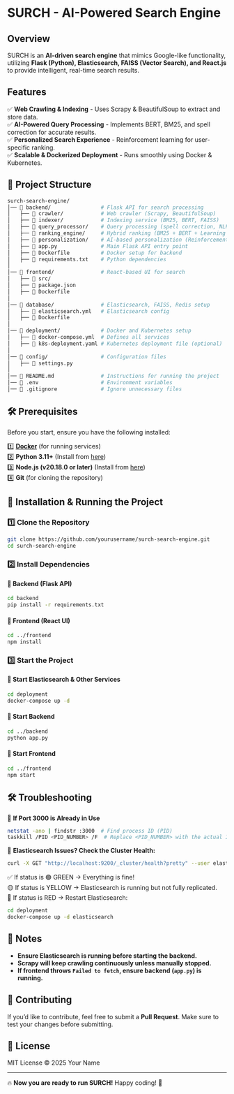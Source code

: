 # SURCH - AI-Powered Search Engine

## Overview

SURCH is an **AI-driven search engine** that mimics Google-like functionality, utilizing **Flask (Python), Elasticsearch, FAISS (Vector Search), and React.js** to provide intelligent, real-time search results.

## Features

✅ **Web Crawling & Indexing** - Uses Scrapy & BeautifulSoup to extract and store data.  
✅ **AI-Powered Query Processing** - Implements BERT, BM25, and spell correction for accurate results.  
✅ **Personalized Search Experience** - Reinforcement learning for user-specific ranking.  
✅ **Scalable & Dockerized Deployment** - Runs smoothly using Docker & Kubernetes.

## 📂 Project Structure

```bash
surch-search-engine/
│── 📂 backend/                # Flask API for search processing
│   ├── 📂 crawler/            # Web crawler (Scrapy, BeautifulSoup)
│   ├── 📂 indexer/            # Indexing service (BM25, BERT, FAISS)
│   ├── 📂 query_processor/    # Query processing (spell correction, NLP)
│   ├── 📂 ranking_engine/     # Hybrid ranking (BM25 + BERT + Learning to Rank)
│   ├── 📂 personalization/    # AI-based personalization (Reinforcement Learning)
│   ├── 📜 app.py              # Main Flask API entry point
│   ├── 📜 Dockerfile          # Docker setup for backend
│   ├── 📜 requirements.txt    # Python dependencies
│
│── 📂 frontend/               # React-based UI for search
│   ├── 📂 src/
│   ├── 📜 package.json
│   ├── 📜 Dockerfile
│
│── 📂 database/               # Elasticsearch, FAISS, Redis setup
│   ├── 📜 elasticsearch.yml   # Elasticsearch config
│   ├── 📜 Dockerfile
│
│── 📂 deployment/             # Docker and Kubernetes setup
│   ├── 📜 docker-compose.yml  # Defines all services
│   ├── 📜 k8s-deployment.yaml # Kubernetes deployment file (optional)
│
│── 📂 config/                 # Configuration files
│   ├── 📜 settings.py
│
│── 📜 README.md               # Instructions for running the project
│── 📜 .env                    # Environment variables
│── 📜 .gitignore              # Ignore unnecessary files
```

## 🛠️ Prerequisites

Before you start, ensure you have the following installed:

1️⃣ **[Docker](https://www.docker.com/products/docker-desktop/)** (for running services)  
2️⃣ **Python 3.11+** (Install from [here](https://www.python.org/downloads/))  
3️⃣ **Node.js (v20.18.0 or later)** (Install from [here](https://nodejs.org/en/download/))  
4️⃣ **Git** (for cloning the repository)

## 🚀 Installation & Running the Project

### **1️⃣ Clone the Repository**

```bash
git clone https://github.com/yourusername/surch-search-engine.git
cd surch-search-engine
```

### **2️⃣ Install Dependencies**

#### **🔹 Backend (Flask API)**

```bash
cd backend
pip install -r requirements.txt
```

#### **🔹 Frontend (React UI)**

```bash
cd ../frontend
npm install
```

### **3️⃣ Start the Project**

#### **🔹 Start Elasticsearch & Other Services**

```bash
cd deployment
docker-compose up -d
```

#### **🔹 Start Backend**

```bash
cd ../backend
python app.py
```

#### **🔹 Start Frontend**

```bash
cd ../frontend
npm start
```

## 🛠 Troubleshooting

🔹 **If Port 3000 is Already in Use**

```bash
netstat -ano | findstr :3000  # Find process ID (PID)
taskkill /PID <PID_NUMBER> /F  # Replace <PID_NUMBER> with the actual ID
```

🔹 **Elasticsearch Issues? Check the Cluster Health:**

```bash
curl -X GET "http://localhost:9200/_cluster/health?pretty" --user elastic:changeme
```

✅ If status is 🟢 GREEN → Everything is fine!  
🟡 If status is YELLOW → Elasticsearch is running but not fully replicated.  
🔴 If status is RED → Restart Elasticsearch:

```bash
cd deployment
docker-compose up -d elasticsearch
```

## 📝 Notes

- **Ensure Elasticsearch is running before starting the backend.**
- **Scrapy will keep crawling continuously unless manually stopped.**
- **If frontend throws `Failed to fetch`, ensure backend (`app.py`) is running.**

## 🤝 Contributing

If you’d like to contribute, feel free to submit a **Pull Request**. Make sure to test your changes before submitting.

## 📜 License

MIT License © 2025 Your Name

---

🔥 **Now you are ready to run SURCH!** Happy coding! 🚀
